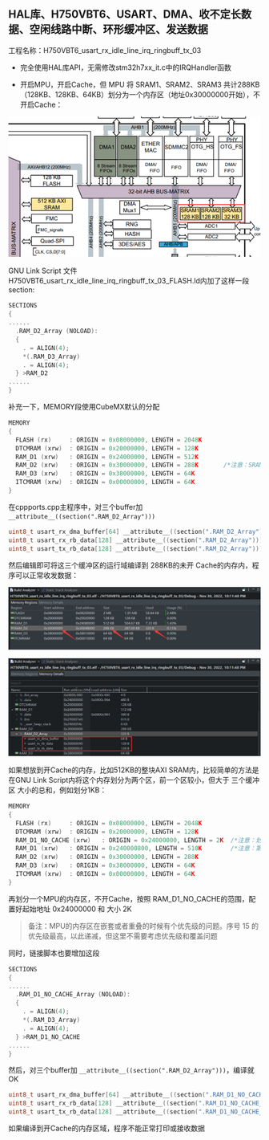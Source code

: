 ## HAL库、H750VBT6、USART、DMA、收不定长数据、空闲线路中断、环形缓冲区、发送数据

工程名称：H750VBT6_usart_rx_idle_line_irq_ringbuff_tx_03

- 完全使用HAL库API，无需修改stm32h7xx_it.c中的IRQHandler函数

- 开启MPU，开启Cache，但 MPU 将 SRAM1、SRAM2、SRAM3 共计288KB（128KB、128KB、64KB）划分为一个内存区（地址0x30000000开始），不开启Cache：

![](Images/划分为MPU的一个内存区，不开启Cache.png)

 GNU Link Script 文件 H750VBT6_usart_rx_idle_line_irq_ringbuff_tx_03_FLASH.ld内加了这样一段section:

```c
SECTIONS
{
......
  .RAM_D2_Array (NOLOAD):
  {
    . = ALIGN(4);
    *(.RAM_D3_Array)
    . = ALIGN(4);
  } >RAM_D2
......
}
```

补充一下，MEMORY段使用CubeMX默认的分配

```c
MEMORY
{
  FLASH (rx)     : ORIGIN = 0x08000000, LENGTH = 2048K
  DTCMRAM (xrw)  : ORIGIN = 0x20000000, LENGTH = 128K
  RAM_D1 (xrw)   : ORIGIN = 0x24000000, LENGTH = 512K
  RAM_D2 (xrw)   : ORIGIN = 0x30000000, LENGTH = 288K		/*注意：SRAM1、SRAM2、SRAM3 共计288KB（128KB、128KB、64KB）划分为一个内存区*/	
  RAM_D3 (xrw)   : ORIGIN = 0x38000000, LENGTH = 64K
  ITCMRAM (xrw)  : ORIGIN = 0x00000000, LENGTH = 64K
}
```

在cppports.cpp主程序中，对三个buffer加 `__attribute__((section(".RAM_D2_Array")))`

```c
uint8_t usart_rx_dma_buffer[64] __attribute__((section(".RAM_D2_Array")));
uint8_t usart_rx_rb_data[128] __attribute__((section(".RAM_D2_Array")));
uint8_t usart_tx_rb_data[128] __attribute__((section(".RAM_D2_Array")));
```

然后编辑即可将这三个缓冲区的运行域编译到 288KB的未开 Cache的内存内，程序可以正常收发数据：

![](Images/指定编译3个缓冲区的位置.png)

![](Images/指定编译3个缓冲区的位置2.png)



如果想放到开Cache的内存，比如512KB的整块AXI SRAM内，比较简单的方法是在GNU Link Script内将这个内存划分为两个区，前一个区较小，但大于 三个缓冲区 大小的总和，例如划分1KB：

```c
MEMORY
{
  FLASH (rx)     : ORIGIN = 0x08000000, LENGTH = 2048K
  DTCMRAM (xrw)  : ORIGIN = 0x20000000, LENGTH = 128K
  RAM_D1_NO_CACHE (xrw)   : ORIGIN = 0x24000000, LENGTH = 2K  /*注意：划分 AXI SRAM开始的2KB做NO-CACHE内存*/
  RAM_D1 (xrw)   : ORIGIN = 0x240000800, LENGTH = 510K        /*注意：第二部分内存开始地址向后偏移 十进制的2048，即十六进制的 0x800*/
  RAM_D2 (xrw)   : ORIGIN = 0x30000000, LENGTH = 288K			
  RAM_D3 (xrw)   : ORIGIN = 0x38000000, LENGTH = 64K
  ITCMRAM (xrw)  : ORIGIN = 0x00000000, LENGTH = 64K
}
```

再划分一个MPU的内存区，不开Cache，按照 RAM_D1_NO_CACHE的范围，配置好起始地址 0x24000000 和 大小 2K

> 备注：MPU的内存区在嵌套或者重叠的时候有个优先级的问题。序号 15 的优先级最高，以此递减，但这里不需要考虑优先级和覆盖问题

同时，链接脚本也要增加这段

```c
SECTIONS
{
......
  .RAM_D1_NO_CACHE_Array (NOLOAD):
  {
    . = ALIGN(4);
    *(.RAM_D3_Array)
    . = ALIGN(4);
  } >RAM_D1_NO_CACHE
......
}
```

然后，对三个buffer加 `__attribute__((section(".RAM_D2_Array")))`，编译就OK

```c
uint8_t usart_rx_dma_buffer[64] __attribute__((section(".RAM_D1_NO_CACHE_Array")));
uint8_t usart_rx_rb_data[128] __attribute__((section(".RAM_D1_NO_CACHE_Array")));
uint8_t usart_tx_rb_data[128] __attribute__((section(".RAM_D1_NO_CACHE_Array")));
```

如果编译到开Cache的内存区域，程序不能正常打印或接收数据
